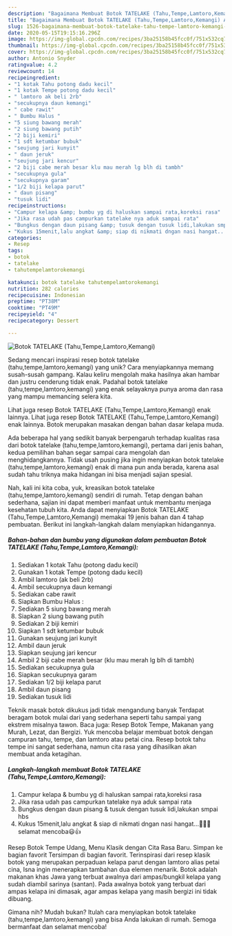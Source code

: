 ```yaml
---
description: "Bagaimana Membuat Botok TATELAKE (Tahu,Tempe,Lamtoro,Kemangi) Anti Gagal"
title: "Bagaimana Membuat Botok TATELAKE (Tahu,Tempe,Lamtoro,Kemangi) Anti Gagal"
slug: 1526-bagaimana-membuat-botok-tatelake-tahu-tempe-lamtoro-kemangi-anti-gagal
date: 2020-05-15T19:15:16.296Z
image: https://img-global.cpcdn.com/recipes/3ba25158b45fcc0f/751x532cq70/botok-tatelake-tahutempelamtorokemangi-foto-resep-utama.jpg
thumbnail: https://img-global.cpcdn.com/recipes/3ba25158b45fcc0f/751x532cq70/botok-tatelake-tahutempelamtorokemangi-foto-resep-utama.jpg
cover: https://img-global.cpcdn.com/recipes/3ba25158b45fcc0f/751x532cq70/botok-tatelake-tahutempelamtorokemangi-foto-resep-utama.jpg
author: Antonio Snyder
ratingvalue: 4.2
reviewcount: 14
recipeingredient:
- "1 kotak Tahu potong dadu kecil"
- "1 kotak Tempe potong dadu kecil"
- " lamtoro ak beli 2rb"
- "secukupnya daun kemangi"
- " cabe rawit"
- " Bumbu Halus "
- "5 siung bawang merah"
- "2 siung bawang putih"
- "2 biji kemiri"
- "1 sdt ketumbar bubuk"
- "seujung jari kunyit"
- " daun jeruk"
- "seujung jari kencur"
- "2 biji cabe merah besar klu mau merah lg blh di tambh"
- "secukupnya gula"
- "secukupnya garam"
- "1/2 biji kelapa parut"
- " daun pisang"
- "tusuk lidi"
recipeinstructions:
- "Campur kelapa &amp; bumbu yg di haluskan sampai rata,koreksi rasa"
- "Jika rasa udah pas campurkan tatelake nya aduk sampai rata"
- "Bungkus dengan daun pisang &amp; tusuk dengan tusuk lidi,lakukan smpai hbs"
- "Kukus 15menit,lalu angkat &amp; siap di nikmati dngan nasi hangat...🤤🤤🤤selamat mencoba😃👍"
categories:
- Resep
tags:
- botok
- tatelake
- tahutempelamtorokemangi

katakunci: botok tatelake tahutempelamtorokemangi 
nutrition: 282 calories
recipecuisine: Indonesian
preptime: "PT38M"
cooktime: "PT49M"
recipeyield: "4"
recipecategory: Dessert

---
```



![Botok TATELAKE (Tahu,Tempe,Lamtoro,Kemangi)](https://img-global.cpcdn.com/recipes/3ba25158b45fcc0f/751x532cq70/botok-tatelake-tahutempelamtorokemangi-foto-resep-utama.jpg)

Sedang mencari inspirasi resep botok tatelake (tahu,tempe,lamtoro,kemangi) yang unik? Cara menyiapkannya memang susah-susah gampang. Kalau keliru mengolah maka hasilnya akan hambar dan justru cenderung tidak enak. Padahal botok tatelake (tahu,tempe,lamtoro,kemangi) yang enak selayaknya punya aroma dan rasa yang mampu memancing selera kita.

Lihat juga resep Botok TATELAKE (Tahu,Tempe,Lamtoro,Kemangi) enak lainnya. Lihat juga resep Botok TATELAKE (Tahu,Tempe,Lamtoro,Kemangi) enak lainnya. Botok merupakan masakan dengan bahan dasar kelapa muda.

Ada beberapa hal yang sedikit banyak berpengaruh terhadap kualitas rasa dari botok tatelake (tahu,tempe,lamtoro,kemangi), pertama dari jenis bahan, kedua pemilihan bahan segar sampai cara mengolah dan menghidangkannya. Tidak usah pusing jika ingin menyiapkan botok tatelake (tahu,tempe,lamtoro,kemangi) enak di mana pun anda berada, karena asal sudah tahu triknya maka hidangan ini bisa menjadi sajian spesial.


Nah, kali ini kita coba, yuk, kreasikan botok tatelake (tahu,tempe,lamtoro,kemangi) sendiri di rumah. Tetap dengan bahan sederhana, sajian ini dapat memberi manfaat untuk membantu menjaga kesehatan tubuh kita. Anda dapat menyiapkan Botok TATELAKE (Tahu,Tempe,Lamtoro,Kemangi) memakai 19 jenis bahan dan 4 tahap pembuatan. Berikut ini langkah-langkah dalam menyiapkan hidangannya.

<!--inarticleads1-->

##### Bahan-bahan dan bumbu yang digunakan dalam pembuatan Botok TATELAKE (Tahu,Tempe,Lamtoro,Kemangi):

1. Sediakan 1 kotak Tahu (potong dadu kecil)
1. Gunakan 1 kotak Tempe (potong dadu kecil)
1. Ambil  lamtoro (ak beli 2rb)
1. Ambil secukupnya daun kemangi
1. Sediakan  cabe rawit
1. Siapkan  Bumbu Halus :
1. Sediakan 5 siung bawang merah
1. Siapkan 2 siung bawang putih
1. Sediakan 2 biji kemiri
1. Siapkan 1 sdt ketumbar bubuk
1. Gunakan seujung jari kunyit
1. Ambil  daun jeruk
1. Siapkan seujung jari kencur
1. Ambil 2 biji cabe merah besar (klu mau merah lg blh di tambh)
1. Sediakan secukupnya gula
1. Siapkan secukupnya garam
1. Sediakan 1/2 biji kelapa parut
1. Ambil  daun pisang
1. Sediakan tusuk lidi


Teknik masak botok dikukus jadi tidak mengandung banyak Terdapat beragam botok mulai dari yang sederhana seperti tahu sampai yang ekstrem misalnya tawon. Baca juga: Resep Botok Tempe, Makanan yang Murah, Lezat, dan Bergizi. Yuk mencoba belajar membuat botok dengan campuran tahu, tempe, dan lamtoro atau petai cina. Resep botok tahu tempe ini sangat sederhana, namun cita rasa yang dihasilkan akan membuat anda ketagihan. 

<!--inarticleads2-->

##### Langkah-langkah membuat Botok TATELAKE (Tahu,Tempe,Lamtoro,Kemangi):

1. Campur kelapa &amp; bumbu yg di haluskan sampai rata,koreksi rasa
1. Jika rasa udah pas campurkan tatelake nya aduk sampai rata
1. Bungkus dengan daun pisang &amp; tusuk dengan tusuk lidi,lakukan smpai hbs
1. Kukus 15menit,lalu angkat &amp; siap di nikmati dngan nasi hangat...🤤🤤🤤selamat mencoba😃👍


Resep Botok Tempe Udang, Menu Klasik dengan Cita Rasa Baru. Simpan ke bagian favorit Tersimpan di bagian favorit. Terinspirasi dari resep klasik botok yang merupakan perpaduan kelapa parut dengan lamtoro alias petai cina, Isna ingin menerapkan tambahan dua elemen menarik. Botok adalah makanan khas Jawa yang terbuat awalnya dari ampas/bungkil kelapa yang sudah diambil sarinya (santan). Pada awalnya botok yang terbuat dari ampas kelapa ini dimasak, agar ampas kelapa yang masih bergizi ini tidak dibuang. 

Gimana nih? Mudah bukan? Itulah cara menyiapkan botok tatelake (tahu,tempe,lamtoro,kemangi) yang bisa Anda lakukan di rumah. Semoga bermanfaat dan selamat mencoba!
